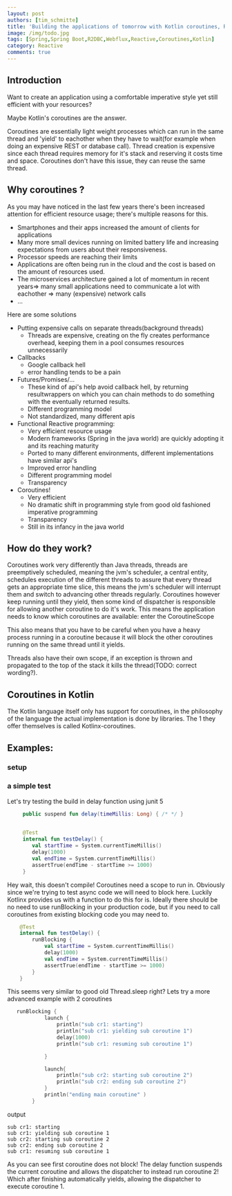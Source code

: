 ```yaml
---
layout: post
authors: [tim_schmitte]
title: 'Building the applications of tomorrow with Kotlin coroutines, R2DBC and Spring webflux'
image: /img/todo.jpg
tags: [Spring,Spring Boot,R2DBC,Webflux,Reactive,Coroutines,Kotlin]
category: Reactive
comments: true
---
```


## Introduction

Want to create an application using a comfortable imperative style yet still efficient with your resources?

Maybe Kotlin's coroutines are the answer. 

Coroutines are essentially light weight processes which can run in the same thread and 
'yield' to eachother when they have to wait(for example when doing an expensive REST or database call). 
Thread creation is expensive since each thread requires memory for it's stack and reserving it costs time and space.
Coroutines don't have this issue, they can reuse the same thread.


##  Why coroutines ?

As you may have noticed in the last few years there's been increased attention for efficient resource usage; 
there's multiple reasons for this.
- Smartphones and their apps increased the amount of clients for applications
- Many more small devices running on limited battery life and increasing expectations from users about their responsiveness.
- Processor speeds are reaching their limits
- Applications are often being run in the cloud and the cost is based on the amount of resources used.
- The microservices architecture gained a lot of momentum in recent years=> many small applications need to communicate a lot with eachother
=> many (expensive) network calls
- ...

Here are some solutions
* Putting expensive calls on separate threads(background threads) 
    - Threads are expensive, creating on the fly creates performance overhead, keeping them in a pool consumes resources unnecessarily
* Callbacks
    - Google callback hell
    - error handling tends to be a pain
* Futures/Promises/...
    + These kind of api's help avoid callback hell, by returning resultwrappers on which you can chain methods 
    to do something with the eventually returned results.
    - Different programming model
    - Not standardized, many different apis
* Functional Reactive programming:
    + Very efficient resource usage
    + Modern frameworks (Spring in the java world) are quickly adopting it and its reaching maturity
    + Ported to many different environments, different implementations have similar api's
    + Improved error handling
    - Different programming model
    - Transparency 
* Coroutines!
    + Very efficient
    + No dramatic shift in programming style from good old fashioned imperative programming
    + Transparency
    - Still in its infancy in the java world
    
    
## How do they work?
Coroutines work very differently than Java threads, threads are preemptively scheduled, 
meaning the jvm's scheduler, a central entity, schedules execution of the different threads to assure that every thread gets an appropriate time slice,
this means the jvm's scheduler will interrupt them and switch to advancing other threads regularly.
Coroutines however keep running until they yield, then some kind of dispatcher is responsible for allowing another coroutine to do it's work.
This means the application needs to know which coroutines are available:  enter the CoroutineScope

This also means that you have to be careful when you have a heavy process running in a coroutine because 
it will block the other coroutines running on the same thread until it yields.

Threads also have their own scope, if an exception is thrown and propagated to the top of the stack it kills the thread(TODO: correct wording?).

## Coroutines in Kotlin

The Kotlin language itself only has support for coroutines, in the philosophy of the language the actual implementation is done by libraries.
The 1 they offer themselves is called Kotlinx-coroutines.
## Examples: 

### setup

### a simple test 
Let's try testing the build in delay function using junit 5


```kotlin
     public suspend fun delay(timeMillis: Long) { /* */ }
```

```kotlin
    
     @Test
     internal fun testDelay() {
        val startTime = System.currentTimeMillis()
        delay(1000)
        val endTime = System.currentTimeMillis()
        assertTrue(endTime - startTime >= 1000)
     }
```

Hey wait, this doesn't compile! Coroutines need a scope to run in.
Obviously since we're trying to test async code we will need to block here.
Luckily Kotlinx provides us with a function to do this for is.
Ideally there should be no need to use runBlocking in your production code,
but if you need to call coroutines from existing blocking code you may need to.

```kotlin
    @Test
    internal fun testDelay() {
        runBlocking {
            val startTime = System.currentTimeMillis()
            delay(1000)
            val endTime = System.currentTimeMillis()
            assertTrue(endTime - startTime >= 1000)
        }    
    }
```

This seems very similar to good old Thread.sleep right? 
Lets try a more advanced example with 2 coroutines

```kotlin
   runBlocking {
            launch {
                println("sub cr1: starting")
                println("sub cr1: yielding sub coroutine 1")
                delay(1000)
                println("sub cr1: resuming sub coroutine 1")

            }

            launch{
                println("sub cr2: starting sub coroutine 2")
                println("sub cr2: ending sub coroutine 2")
            }
            println("ending main coroutine" )
        }
```

output 
```text 
sub cr1: starting
sub cr1: yielding sub coroutine 1
sub cr2: starting sub coroutine 2
sub cr2: ending sub coroutine 2
sub cr1: resuming sub coroutine 1
```
As you can see first coroutine does not block!
The delay function suspends the current coroutine and allows the dispatcher to instead run coroutine 2!
Which after finishing automatically yields, allowing the dispatcher to execute coroutine 1.

